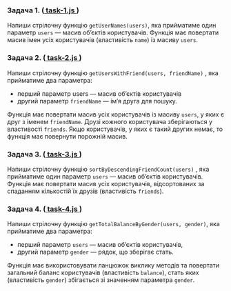 ### Задача 1. ([ task-1.js ](./js/task-1.js))

Напиши стрілочну функцію `getUserNames(users)`, яка прийматиме один параметр `users` — масив об’єктів користувачів. Функція має повертати масив імен усіх користувачів (властивість `name`) із масиву `users`.

### Задача 2. ([ task-2.js ](./js/task-2.js))

Напиши стрілочну функцію `getUsersWithFriend(users, friendName)` , яка прийматиме два параметра:

 - перший параметр users — масив об’єктів користувачів
 - другий параметр `friendName` — ім’я друга для пошуку.

Функція має повертати масив усіх користувачів із масиву `users`, у яких є друг з іменем `friendName`. Друзі кожного користувача зберігаються у властивості `friends`. Якщо користувачів, у яких є такий других немає, то функція має повернути порожній масив.

### Задача 3. ([ task-3.js ](./js/task-3.js))

Напиши стрілочну функцію `sortByDescendingFriendCount(users)` , яка прийматиме один параметр `users` — масив об’єктів користувачів.
Функція має повертати масив усіх користувачів, відсортованих за спаданням кількостій їх друзів (властивість `friends`).

### Задача 4. ([ task-4.js ](./js/task-4.js))

Напиши стрілочну функцію `getTotalBalanceByGender(users, gender)`, яка прийматиме два параметра:

 - перший параметр `users` — масив об’єктів користувачів,
 - другий параметр `gender` — рядок, що зберігає стать.

Функція має використовувати ланцюжок виклику методів та повертати загальний баланс користувачів (властивість `balance`), стать яких (властивість `gender`) збігається зі значенням параметра `gender`.
